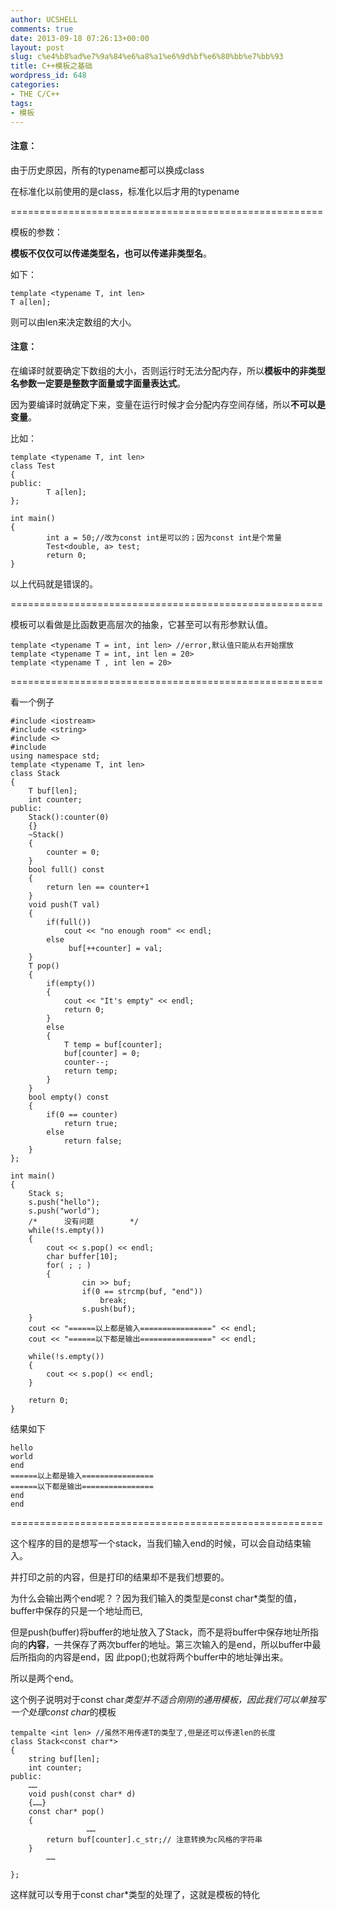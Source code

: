 ```yaml
---
author: UCSHELL
comments: true
date: 2013-09-18 07:26:13+00:00
layout: post
slug: c%e4%b8%ad%e7%9a%84%e6%a8%a1%e6%9d%bf%e6%80%bb%e7%bb%93
title: C++模板之基础
wordpress_id: 648
categories:
- THE C/C++
tags:
- 模板
---
```


#### 注意：
由于历史原因，所有的typename都可以换成class

在标准化以前使用的是class，标准化以后才用的typename

======================================================

模板的参数：

**模板不仅仅可以传递类型名，也可以传递非类型名**。

如下：

    template <typename T, int len>
    T a[len];
则可以由len来决定数组的大小。

#### 注意：
在编译时就要确定下数组的大小，否则运行时无法分配内存，所以**模板中的非类型名参数一定要是整数字面量或字面量表达式**。

因为要编译时就确定下来，变量在运行时候才会分配内存空间存储，所以**不可以是变量**。

比如：

    
    template <typename T, int len>
    class Test
    {
    public:
            T a[len];
    };
    
    int main()
    {
            int a = 50;//改为const int是可以的；因为const int是个常量
            Test<double, a> test;
            return 0;
    }


以上代码就是错误的。

======================================================

模板可以看做是比函数更高层次的抽象，它甚至可以有形参默认值。
    
    template <typename T = int, int len> //error,默认值只能从右开始摆放
    template <typename T = int, int len = 20>
    template <typename T , int len = 20>

======================================================

看一个例子

    
    #include <iostream>
    #include <string>
    #include <>
    #include 
    using namespace std;
    template <typename T, int len>
    class Stack
    {
    	T buf[len];
    	int counter;
    public:
    	Stack():counter(0)
    	{}
    	~Stack()
    	{
    		counter = 0;
    	}
    	bool full() const
    	{
    		return len == counter+1
    	}
    	void push(T val)
    	{
    		if(full())
    			cout << "no enough room" << endl;
    		else
    			 buf[++counter] = val;
    	}
    	T pop()
    	{
    		if(empty())
    		{
    			cout << "It's empty" << endl;
    			return 0;
    		}	
    		else
    		{	
    			T temp = buf[counter];
    			buf[counter] = 0;
    			counter--;
    			return temp;
    		}
    	}
    	bool empty() const
    	{
    		if(0 == counter)
    			return true;
    		else
    			return false;
    	}
    };
    
    int main()
    {
    	Stack s;
    	s.push("hello");
    	s.push("world");
    	/*		没有问题		*/
    	while(!s.empty())	
    	{
    		cout << s.pop() << endl; 	
            char buffer[10]; 	
            for( ; ; ) 	
            { 	
                    cin >> buf;
    				if(0 == strcmp(buf, "end"))
    					break;
    				s.push(buf);
    	}
    	cout << "======以上都是输入================" << endl;
    	cout << "======以下都是输出================" << endl;
    
    	while(!s.empty())	
    	{
    		cout << s.pop() << endl;
    	}
    
    	return 0;
    }


结果如下

    
    hello
    world
    end	
    ======以上都是输入================
    ======以下都是输出================
    end
    end


======================================================

这个程序的目的是想写一个stack，当我们输入end的时候，可以会自动结束输入。


并打印之前的内容，但是打印的结果却不是我们想要的。

为什么会输出两个end呢？？因为我们输入的类型是const char*类型的值，buffer中保存的只是一个地址而已,

但是push(buffer)将buffer的地址放入了Stack，而不是将buffer中保存地址所指向的**内容**，一共保存了两次buffer的地址。第三次输入的是end，所以buffer中最后所指向的内容是end，因
此pop();也就将两个buffer中的地址弹出来。

所以是两个end。

这个例子说明对于const char*类型并不适合刚刚的通用模板，因此我们可以单独写一个处理const char*的模板

    
    tempalte <int len> //虽然不用传递T的类型了,但是还可以传递len的长度
    class Stack<const char*>
    {
    	string buf[len];
    	int counter;
    public:
    	……
    	void push(const char* d)
    	{……}
    	const char* pop()
    	{
                     ……
    		return buf[counter].c_str;// 注意转换为c风格的字符串
    	}
            ……
    
    };


这样就可以专用于const char*类型的处理了，这就是模板的特化
